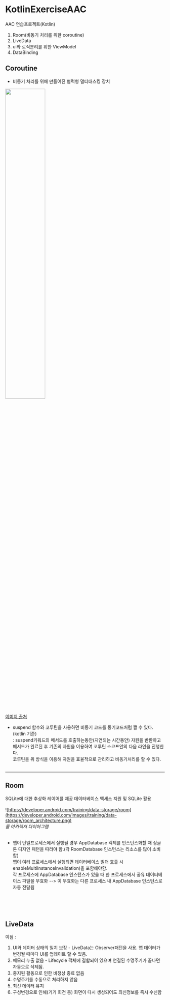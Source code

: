 # KotlinExerciseAAC
AAC 연습프로젝트(Kotlin)


1. Room(비동기 처리를 위한 coroutine)
2. LiveData
3. ui와 로직분리를 위한 ViewModel
4. DataBinding


## Coroutine
- 비동기 처리를 위해 만들어진 협력형 멀티태스킹 장치

<img src="https://user-images.githubusercontent.com/18481078/63651705-a0e49b80-c792-11e9-9924-eb737b813065.png" width="50%" height="50%"/>
<br>

[이미지 출처](https://wooooooak.github.io/kotlin/2019/08/25/%EC%BD%94%ED%8B%80%EB%A6%B0-%EC%BD%94%EB%A3%A8%ED%8B%B4-%EA%B0%9C%EB%85%90-%EC%9D%B5%ED%9E%88%EA%B8%B0/) 

- suspend 함수와 코루틴을 사용하면 비동기 코드를 동기코드처럼 짤 수 있다. (kotlin 기준) <br>
: suspend키워드의 메서드를 호출하는동안(지연되는 시간동안) 자원을 반환하고 메서드가 완료된 후 기존의 자원을 이용하여 코루틴 스코프안의 다음 라인을 진행한다.<br>
  코루틴을 위 방식을 이용해 자원을 효율적으로 관리하고 비동기처리를 할 수 있다.
<br><br>
<hr>

## Room

SQLite에 대한 추상화 레이어를 제공 데이터베이스 액세스 지원 및 SQLite 활용<br>
<br>
![https://developer.android.com/training/data-storage/room](https://developer.android.com/images/training/data-storage/room_architecture.png) 
<br>
*룸 아키텍쳐 다이어그램*
<br><br>
- 앱이 단일프로세스에서 실행될 경우 AppDatabase 객체를 인스턴스화할 때 싱글톤 디자인 패턴을 따라야 함.(각 RoomDatabase 인스턴스는 리소스를 많이 소비함)<br>
앱이 여러 프로세스에서 실행되면 데이터베이스 빌더 호출 시 enableMultiInstanceInvalidation)을 포함해야함. <br>
각 프로세스에 AppDatabase 인스턴스가 있을 때 한 프로세스에서 공유 데이터베이스 파일을 무효화 --> 이 무효화는 다른 프로세스 내 AppDatabase 인스턴스로 자동 전달됨
<br>
<br>
<br>

## LiveData

이점 :
1. UI와 데이터 상태의 일치 보장 - LiveData는 Observer패턴을 사용. 앱 데이터가 변경될 때마다 UI를 업데이트 할 수 있음.<br>
2. 메모리 누출 없음 - Lifecycle 객체에 결합되어 있으며 연결된 수명주기가 끝나면 자동으로 삭제됨.<br>
3. 중지된 활동으로 인한 비정상 종료 없음<br>
4. 수명주기를 수동으로 처리하지 않음<br>
5. 최신 데이터 유지<br>
6. 구성변경으로 인해(기기 회전 등) 화면이 다시 생성되어도 최신정보를 즉시 수신함
